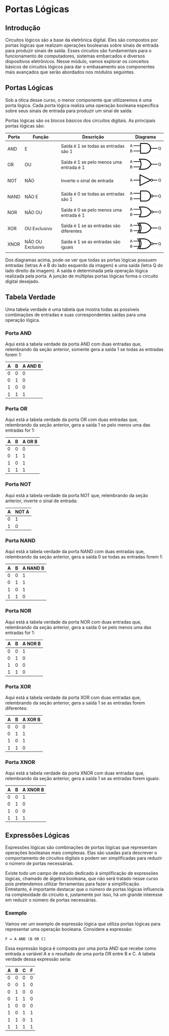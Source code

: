 # Portas Lógicas

## Introdução

Circuitos lógicos são a base da eletrônica digital. Eles são compostos por portas lógicas que realizam operações booleanas sobre sinais de entrada para produzir sinais de saída. Esses circuitos são fundamentais para o funcionamento de computadores, sistemas embarcados e diversos dispositivos eletrônicos. Nesse módulo, vamos explorar os conceitos básicos de circuitos lógicos para dar o embasamento aos componentes mais avançados que serão abordados nos módulos seguintes.

## Portas Lógicas

Sob a ótica desse curso, o menor componente que utilizaremos é uma porta lógica. Cada porta lógica realiza uma operação booleana específica sobre seus sinais de entrada para produzir um sinal de saída. 

Portas lógicas são os blocos básicos dos circuitos digitais. As principais portas lógicas são:

| Porta | Função | Descrição | Diagrama |
|-------|--------|-----------|--------|
| AND   | E      | Saída é 1 se todas as entradas são 1 | ![AND](img/and.png) |
| OR    | OU     | Saída é 1 se pelo menos uma entrada é 1 | ![OR](img/or.png) |
| NOT   | NÃO    | Inverte o sinal de entrada | ![NOT](img/not.png) |
| NAND  | NÃO E  | Saída é 0 se todas as entradas são 1 | ![NAND](img/nand.png) |
| NOR   | NÃO OU | Saída é 0 se pelo menos uma entrada é 1 | ![NOR](img/nor.png) |
| XOR   | OU Exclusivo | Saída é 1 se as entradas são diferentes | ![XOR](img/xor.png) |
| XNOR  | NÃO OU Exclusivo | Saída é 1 se as entradas são iguais | ![XNOR](img/xnor.png) |

Dos diagramas acima, pode-se ver que todas as portas lógicas possuem entradas (letras A e B do lado esquerdo da imagem) e uma saída (letra Q do lado direito da imagem). A saída é determinada pela operação lógica realizada pela porta. A junção de múltiplas portas lógicas forma o circuito digital desejado.
 
## Tabela Verdade

Uma tabela verdade é uma tabela que mostra todas as possíveis combinações de entradas e suas correspondentes saídas para uma operação lógica. 

### Porta AND

Aqui está a tabela verdade da porta AND com duas entradas que, relembrando da seção anterior, somente gera a saída 1 se todas as entradas forem 1:

| A | B | A AND B |
|---|---|---------|
| 0 | 0 |    0    |
| 0 | 1 |    0    |
| 1 | 0 |    0    |
| 1 | 1 |    1    |

### Porta OR

Aqui está a tabela verdade da porta OR com duas entradas que, relembrando da seção anterior, gera a saída 1 se pelo menos uma das entradas for 1:

| A | B | A OR B |
|---|---|--------|
| 0 | 0 |   0    |
| 0 | 1 |   1    |
| 1 | 0 |   1    |
| 1 | 1 |   1    |

### Porta NOT

Aqui está a tabela verdade da porta NOT que, relembrando da seção anterior, inverte o sinal de entrada:

| A | NOT A |
|---|-------|
| 0 |   1   |
| 1 |   0   |

### Porta NAND

Aqui está a tabela verdade da porta NAND com duas entradas que, relembrando da seção anterior, gera a saída 0 se todas as entradas forem 1:

| A | B | A NAND B |
|---|---|----------|
| 0 | 0 |    1     |
| 0 | 1 |    1     |
| 1 | 0 |    1     |
| 1 | 1 |    0     |

### Porta NOR

Aqui está a tabela verdade da porta NOR com duas entradas que, relembrando da seção anterior, gera a saída 0 se pelo menos uma das entradas for 1:

| A | B | A NOR B |
|---|---|---------|
| 0 | 0 |   1     |
| 0 | 1 |   0     |
| 1 | 0 |   0     |
| 1 | 1 |   0     |

### Porta XOR

Aqui está a tabela verdade da porta XOR com duas entradas que, relembrando da seção anterior, gera a saída 1 se as entradas forem diferentes:

| A | B | A XOR B |
|---|---|---------|
| 0 | 0 |   0     |
| 0 | 1 |   1     |
| 1 | 0 |   1     |
| 1 | 1 |   0     |

### Porta XNOR

Aqui está a tabela verdade da porta XNOR com duas entradas que, relembrando da seção anterior, gera a saída 1 se as entradas forem iguais:

| A | B | A XNOR B |
|---|---|----------|
| 0 | 0 |    1     |
| 0 | 1 |    0     |
| 1 | 0 |    0     |
| 1 | 1 |    1     |

## Expressões Lógicas

Expressões lógicas são combinações de portas lógicas que representam operações booleanas mais complexas. Elas são usadas para descrever o comportamento de circuitos digitais e podem ser simplificadas para reduzir o número de portas necessárias.

Existe todo um campo de estudo dedicado à simplificação de expressões lógicas, chamado de álgebra booleana, que não será tratado nesse curso pois pretendemos utilizar ferramentas para fazer a simplificação. Entretanto, é importante destacar que o número de portas lógicas influencia na complexidade do circuito e, justamente por isso, há um grande interesse em reduzir o número de portas necessárias.

### Exemplo

Vamos ver um exemplo de expressão lógica que utiliza portas lógicas para representar uma operação booleana. Considere a expressão:

```
F = A AND (B OR C)
```

Essa expressão lógica é composta por uma porta AND que recebe como entrada a variável A e o resultado de uma porta OR entre B e C. A tabela verdade dessa expressão seria:

| A | B | C | F |
|---|---|---|---|
| 0 | 0 | 0 | 0 |
| 0 | 0 | 1 | 0 |
| 0 | 1 | 0 | 0 |
| 0 | 1 | 1 | 0 |
| 1 | 0 | 0 | 0 |
| 1 | 0 | 1 | 1 |
| 1 | 1 | 0 | 1 |
| 1 | 1 | 1 | 1 |
